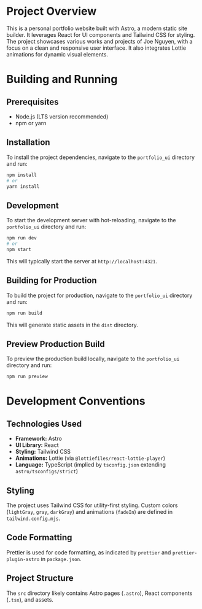 # Project Overview
This is a personal portfolio website built with Astro, a modern static site builder. It leverages React for UI components and Tailwind CSS for styling. The project showcases various works and projects of Joe Nguyen, with a focus on a clean and responsive user interface. It also integrates Lottie animations for dynamic visual elements.

# Building and Running

## Prerequisites
*   Node.js (LTS version recommended)
*   npm or yarn

## Installation
To install the project dependencies, navigate to the `portfolio_ui` directory and run:
```bash
npm install
# or
yarn install
```

## Development
To start the development server with hot-reloading, navigate to the `portfolio_ui` directory and run:
```bash
npm run dev
# or
npm start
```
This will typically start the server at `http://localhost:4321`.

## Building for Production
To build the project for production, navigate to the `portfolio_ui` directory and run:
```bash
npm run build
```
This will generate static assets in the `dist` directory.

## Preview Production Build
To preview the production build locally, navigate to the `portfolio_ui` directory and run:
```bash
npm run preview
```

# Development Conventions

## Technologies Used
*   **Framework:** Astro
*   **UI Library:** React
*   **Styling:** Tailwind CSS
*   **Animations:** Lottie (via `@lottiefiles/react-lottie-player`)
*   **Language:** TypeScript (implied by `tsconfig.json` extending `astro/tsconfigs/strict`)

## Styling
The project uses Tailwind CSS for utility-first styling. Custom colors (`lightGray`, `gray`, `darkGray`) and animations (`fadeIn`) are defined in `tailwind.config.mjs`.

## Code Formatting
Prettier is used for code formatting, as indicated by `prettier` and `prettier-plugin-astro` in `package.json`.

## Project Structure
The `src` directory likely contains Astro pages (`.astro`), React components (`.tsx`), and assets.
